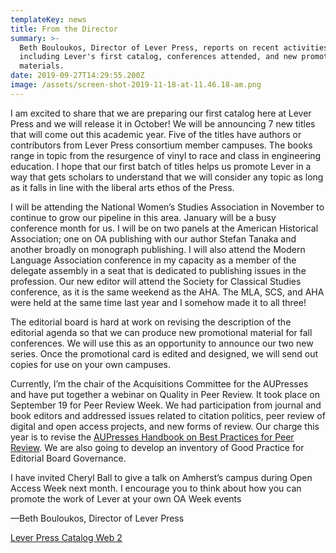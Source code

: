 ```yaml
---
templateKey: news
title: From the Director
summary: >-
  Beth Bouloukos, Director of Lever Press, reports on recent activities
  including Lever's first catalog, conferences attended, and new promotional
  materials.
date: 2019-09-27T14:29:55.200Z
image: /assets/screen-shot-2019-11-18-at-11.46.18-am.png
---
```

I am excited to share that we are preparing our first catalog here at Lever Press and we will release it in October! We will be announcing 7 new titles that will come out this academic year. Five of the titles have authors or contributors from Lever Press consortium member campuses. The books range in topic from the resurgence of vinyl to race and class in engineering education. I hope that our first batch of titles helps us promote Lever in a way that gets scholars to understand that we will consider any topic as long as it falls in line with the liberal arts ethos of the Press.

I will be attending the National Women’s Studies Association in November to continue to grow our pipeline in this area. January will be a busy conference month for us. I will be on two panels at the American Historical Association; one on OA publishing with our author Stefan Tanaka and another broadly on monograph publishing. I will also attend the Modern Language Association conference in my capacity as a member of the delegate assembly in a seat that is dedicated to publishing issues in the profession. Our new editor will attend the Society for Classical Studies conference, as it is the same weekend as the AHA. The MLA, SCS, and AHA were held at the same time last year and I somehow made it to all three!

The editorial board is hard at work on revising the description of the editorial agenda so that we can produce new promotional material for fall conferences. We will use this as an opportunity to announce our two new series. Once the promotional card is edited and designed, we will send out copies for use on your own campuses.

Currently, I’m the chair of the Acquisitions Committee for the AUPresses and have put together a webinar on Quality in Peer Review. It took place on September 19 for Peer Review Week. We had participation from journal and book editors and addressed issues related to citation politics, peer review of digital and open access projects, and new forms of review. Our charge this year is to revise the [AUPresses Handbook on Best Practices for Peer Review](http://www.aupresses.org/resources/for-members/handbooks-and-toolkits/peer-review-best-practices). We are also going to develop an inventory of Good Practice for Editorial Board Governance.

I have invited Cheryl Ball to give a talk on Amherst’s campus during Open Access Week next month. I encourage you to think about how you can promote the work of Lever at your own OA Week events

—Beth Bouloukos, Director of Lever Press

<a href="/assets/leverpress-catalog-web.pdf">Lever Press Catalog Web 2</a>
